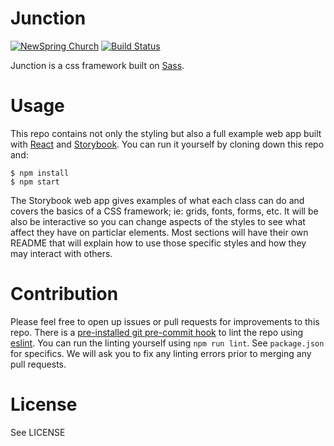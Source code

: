 Junction
========
[![NewSpring
Church](https://img.shields.io/badge/NEWSPRING_CHURCH-Junction-6BAC43.svg?style=flat&logoWidth=17&logo=data:image/png;base64,iVBORw0KGgoAAAANSUhEUgAAABwAAAAcCAYAAAByDd%2BUAAAABGdBTUEAALGPC/xhBQAAAeFJREFUSA29lU0rRFEYx%2B81k/eFUpO3hUmREpGEYrKQ2VGslLKwkw/iC/AFbKVsvSTFIMVydsSCGHsvmev3THOv6cy5Z17c66nfnDnP23/Oveecsa0yzHGcYdIWYAo6oQMikIFXuIETOLJt%2B4mxOkNoCdJQrn2RuANDFSlSEIcUVGtZCjchWlKYpARkIAg7p0mLryjBBHxCkHZMs9oiUZzyGINamfqDt3WCf3lnqoA6/8Yx4Ikykd0Ytu2LoC0fKKUZ%2BuS7xpbx3Wv8rkt2Yi9MwCrI%2BdSZg7NNxEZKLK1fV63z0WcMng39VmoonNcVV%2BPjlrmibt1QmxTBaUOCNsQK6mASutUERHfx%2BV1vPSIo92LZhkgDyddwBnfM1zTFDxqfuGIVC1Ikr%2BB3i1vWhnRS7EOZu9OcoN%2BucpPUsUtxNCtz07RJVvhmytDEpKbQcker0GH6LsUZU0LQMRG8DbqpqZ8InpoSgo6J4CFkg27s1y/KQX3kLO2RsOiT1Eo8VhBTd2VEiUtq8f9fvoF7eY8zT%2BV9oQ7ySC1WecGwFapSvrl3hngs9fguYTBM4dwKRYBVvjPMgtz4oZknKAqIvjDMwA7IH%2Bb/GY94FA4gUPPeod9SUGsnloQ5iIMcEaERKrYfBD49JTL9FwYAAAAASUVORK5CYII%3D)](https://newspring.cc)
[![Build Status](https://travis-ci.org/NewSpring/Junction.svg)](https://travis-ci.org/NewSpring/Junction)

Junction is a css framework built on [Sass](http://sass-lang.com/).

# Usage

This repo contains not only the styling but also a full example web app built with
[React](https://facebook.github.io/react/) and [Storybook](https://getstorybook.io/). You can run it yourself by cloning down this repo and:

```
$ npm install
$ npm start
```

The Storybook web app gives examples of what each class can do and covers the basics of a CSS framework; ie: grids, fonts, forms, etc. It will be also be interactive so you can change aspects of the styles to see what affect they have on particlar elements. Most sections will have their own README that will explain how to use those specific styles and how they may interact with others.

# Contribution

Please feel free to open up issues or pull requests for improvements to this repo.
There is a [pre-installed git pre-commit hook](https://github.com/gtramontina/ghooks) to lint the repo using [eslint](http://eslint.org). You can run the linting yourself using `npm run lint`. See `package.json` for specifics. We will ask you to fix any linting errors prior to merging any pull requests.

# License

See LICENSE
